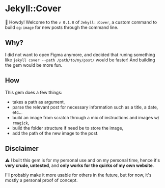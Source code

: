 # Jekyll::Cover

👋 Howdy! Welcome to the `v 0.1.0` of `Jekyll::Cover`, a custom command to build `og:image` for new posts through the command line.

## Why?

I did not want to open Figma anymore, and decided that runing something like `jekyll cover --path /path/to/my/post/` would be faster! And building the gem would be more fun.

## How

This gem does a few things: 
- takes a path as argument,
- parse the relevant post for necessary information such as a title, a date, etc...
- build an image from scratch through a mix of instructions and images w/ `rmagick`,
- build the folder structure if need be to store the image,
- add the path of the new image to the post.

## Disclaimer

⚠️ I built this gem is for my personal use and on my personal time, hence it's **very crude, untested**, and **only works for the quirks of my own website**. 

I'll probably make it more usable for others in the future, but for now, it's mostly a personal proof of concept.

